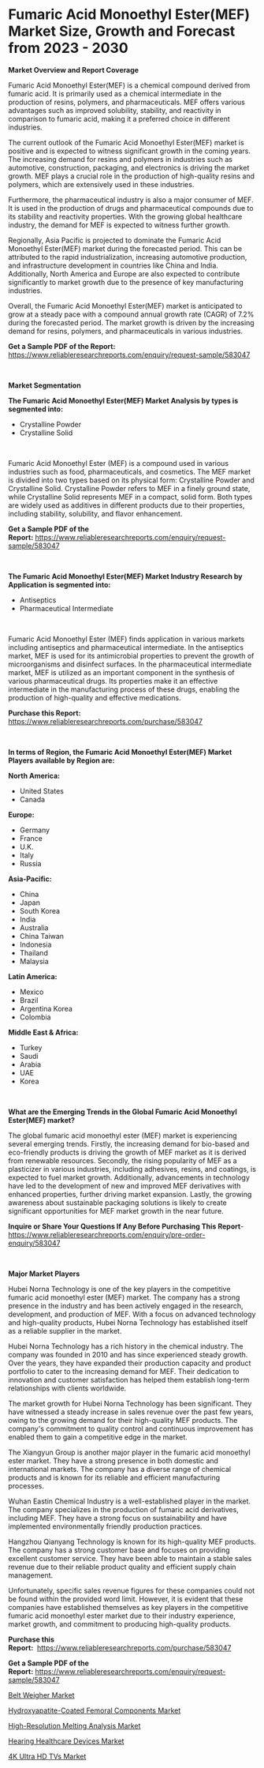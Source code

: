 <p><h1>Fumaric Acid Monoethyl Ester(MEF) Market Size, Growth and Forecast from 2023 - 2030</h1></p><p><strong>Market Overview and Report Coverage</strong></p>
<p><p>Fumaric Acid Monoethyl Ester(MEF) is a chemical compound derived from fumaric acid. It is primarily used as a chemical intermediate in the production of resins, polymers, and pharmaceuticals. MEF offers various advantages such as improved solubility, stability, and reactivity in comparison to fumaric acid, making it a preferred choice in different industries.</p><p>The current outlook of the Fumaric Acid Monoethyl Ester(MEF) market is positive and is expected to witness significant growth in the coming years. The increasing demand for resins and polymers in industries such as automotive, construction, packaging, and electronics is driving the market growth. MEF plays a crucial role in the production of high-quality resins and polymers, which are extensively used in these industries.</p><p>Furthermore, the pharmaceutical industry is also a major consumer of MEF. It is used in the production of drugs and pharmaceutical compounds due to its stability and reactivity properties. With the growing global healthcare industry, the demand for MEF is expected to witness further growth.</p><p>Regionally, Asia Pacific is projected to dominate the Fumaric Acid Monoethyl Ester(MEF) market during the forecasted period. This can be attributed to the rapid industrialization, increasing automotive production, and infrastructure development in countries like China and India. Additionally, North America and Europe are also expected to contribute significantly to market growth due to the presence of key manufacturing industries.</p><p>Overall, the Fumaric Acid Monoethyl Ester(MEF) market is anticipated to grow at a steady pace with a compound annual growth rate (CAGR) of 7.2% during the forecasted period. The market growth is driven by the increasing demand for resins, polymers, and pharmaceuticals in various industries.</p></p>
<p><strong>Get a Sample PDF of the Report:</strong> <a href="https://www.reliableresearchreports.com/enquiry/request-sample/583047">https://www.reliableresearchreports.com/enquiry/request-sample/583047</a></p>
<p>&nbsp;</p>
<p><strong>Market Segmentation</strong></p>
<p><strong>The Fumaric Acid Monoethyl Ester(MEF) Market Analysis by types is segmented into:</strong></p>
<p><ul><li>Crystalline Powder</li><li>Crystalline Solid</li></ul></p>
<p>&nbsp;</p>
<p><p>Fumaric Acid Monoethyl Ester (MEF) is a compound used in various industries such as food, pharmaceuticals, and cosmetics. The MEF market is divided into two types based on its physical form: Crystalline Powder and Crystalline Solid. Crystalline Powder refers to MEF in a finely ground state, while Crystalline Solid represents MEF in a compact, solid form. Both types are widely used as additives in different products due to their properties, including stability, solubility, and flavor enhancement.</p></p>
<p><strong>Get a Sample PDF of the Report:</strong>&nbsp;<a href="https://www.reliableresearchreports.com/enquiry/request-sample/583047">https://www.reliableresearchreports.com/enquiry/request-sample/583047</a></p>
<p>&nbsp;</p>
<p><strong>The Fumaric Acid Monoethyl Ester(MEF) Market Industry Research by Application is segmented into:</strong></p>
<p><ul><li>Antiseptics</li><li>Pharmaceutical Intermediate</li></ul></p>
<p>&nbsp;</p>
<p><p>Fumaric Acid Monoethyl Ester (MEF) finds application in various markets including antiseptics and pharmaceutical intermediate. In the antiseptics market, MEF is used for its antimicrobial properties to prevent the growth of microorganisms and disinfect surfaces. In the pharmaceutical intermediate market, MEF is utilized as an important component in the synthesis of various pharmaceutical drugs. Its properties make it an effective intermediate in the manufacturing process of these drugs, enabling the production of high-quality and effective medications.</p></p>
<p><strong>Purchase this Report:</strong>&nbsp; <a href="https://www.reliableresearchreports.com/purchase/583047">https://www.reliableresearchreports.com/purchase/583047</a></p>
<p>&nbsp;</p>
<p><strong>In terms of Region, the Fumaric Acid Monoethyl Ester(MEF) Market Players available by Region are:</strong></p>
<p>
    <p> <strong> North America: </strong>
        <ul>
            <li>United States</li>
            <li>Canada</li>
        </ul>
        </p> 
    <p> <strong> Europe: </strong>
        <ul>
            <li>Germany</li>
            <li>France</li>
            <li>U.K.</li>
            <li>Italy</li>
            <li>Russia</li>
        </ul>
        </p> 
    <p> <strong> Asia-Pacific: </strong>
        <ul>
            <li>China</li>
            <li>Japan</li>
            <li>South Korea</li>
            <li>India</li>
            <li>Australia</li>
            <li>China Taiwan</li>
            <li>Indonesia</li>
            <li>Thailand</li>
            <li>Malaysia</li>
        </ul>
        </p> 
    <p> <strong> Latin America: </strong>
        <ul>
            <li>Mexico</li>
            <li>Brazil</li>
            <li>Argentina Korea</li>
            <li>Colombia</li>
        </ul>
        </p> 
    <p> <strong> Middle East & Africa: </strong>
        <ul>
            <li>Turkey</li>
            <li>Saudi</li>
            <li>Arabia</li>
            <li>UAE</li>
            <li>Korea</li>
        </ul>
    </p>
    </p>
<p>&nbsp;</p>
<p><strong>What are the Emerging Trends in the Global Fumaric Acid Monoethyl Ester(MEF) market?</strong></p>
<p><p>The global fumaric acid monoethyl ester (MEF) market is experiencing several emerging trends. Firstly, the increasing demand for bio-based and eco-friendly products is driving the growth of MEF market as it is derived from renewable resources. Secondly, the rising popularity of MEF as a plasticizer in various industries, including adhesives, resins, and coatings, is expected to fuel market growth. Additionally, advancements in technology have led to the development of new and improved MEF derivatives with enhanced properties, further driving market expansion. Lastly, the growing awareness about sustainable packaging solutions is likely to create significant opportunities for MEF market growth in the near future.</p></p>
<p><strong>Inquire or Share Your Questions If Any Before Purchasing This Report</strong>- <a href="https://www.reliableresearchreports.com/enquiry/pre-order-enquiry/583047">https://www.reliableresearchreports.com/enquiry/pre-order-enquiry/583047</a></p>
<p>&nbsp;</p>
<p><strong>Major Market Players</strong></p>
<p><p>Hubei Norna Technology is one of the key players in the competitive fumaric acid monoethyl ester (MEF) market. The company has a strong presence in the industry and has been actively engaged in the research, development, and production of MEF. With a focus on advanced technology and high-quality products, Hubei Norna Technology has established itself as a reliable supplier in the market.</p><p>Hubei Norna Technology has a rich history in the chemical industry. The company was founded in 2010 and has since experienced steady growth. Over the years, they have expanded their production capacity and product portfolio to cater to the increasing demand for MEF. Their dedication to innovation and customer satisfaction has helped them establish long-term relationships with clients worldwide.</p><p>The market growth for Hubei Norna Technology has been significant. They have witnessed a steady increase in sales revenue over the past few years, owing to the growing demand for their high-quality MEF products. The company's commitment to quality control and continuous improvement has enabled them to gain a competitive edge in the market. </p><p>The Xiangyun Group is another major player in the fumaric acid monoethyl ester market. They have a strong presence in both domestic and international markets. The company has a diverse range of chemical products and is known for its reliable and efficient manufacturing processes. </p><p>Wuhan Eastin Chemical Industry is a well-established player in the market. The company specializes in the production of fumaric acid derivatives, including MEF. They have a strong focus on sustainability and have implemented environmentally friendly production practices. </p><p>Hangzhou Qianyang Technology is known for its high-quality MEF products. The company has a strong customer base and focuses on providing excellent customer service. They have been able to maintain a stable sales revenue due to their reliable product quality and efficient supply chain management.</p><p>Unfortunately, specific sales revenue figures for these companies could not be found within the provided word limit. However, it is evident that these companies have established themselves as key players in the competitive fumaric acid monoethyl ester market due to their industry experience, market growth, and commitment to producing high-quality products.</p></p>
<p><strong>Purchase this Report:</strong>&nbsp;&nbsp;<a href="https://www.reliableresearchreports.com/purchase/583047">https://www.reliableresearchreports.com/purchase/583047</a></p>
<p></p>
<p><strong>Get a Sample PDF of the Report:</strong>&nbsp;<a href="https://www.reliableresearchreports.com/enquiry/request-sample/583047">https://www.reliableresearchreports.com/enquiry/request-sample/583047</a></p>
<p><p><a href="https://medium.com/@nelsonhauck/belt-weigher-market-size-growth-forecast-2023-2030-c2913d8b786e">Belt Weigher Market</a></p><p><a href="https://www.linkedin.com/pulse/hydroxyapatite-coated-femoral-components-market-share-amp/">Hydroxyapatite-Coated Femoral Components Market</a></p><p><a href="https://www.linkedin.com/pulse/decoding-high-resolution-melting-analysis-market-deep-dive/">High-Resolution Melting Analysis Market</a></p><p><a href="https://www.linkedin.com/pulse/hearing-healthcare-devices-market-size-share-global-analysis/">Hearing Healthcare Devices Market</a></p><p><a href="https://medium.com/@bretpacocha2023/4k-ultra-hd-tvs-market-size-growth-forecast-2023-2030-b27f70a96494">4K Ultra HD TVs Market</a></p></p>